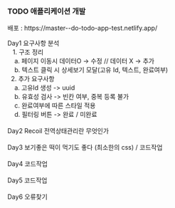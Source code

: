 <h3>TODO 애플리케이션 개발</h3>
배포 : https://master--do-todo-app-test.netlify.app/


Day1 요구사항 분석</br>
   &nbsp; &nbsp;1. 구조 정리</br>
	&nbsp;&nbsp;&nbsp;&nbsp;a. 페이지 이동시 데이터O -> 수정 // 데이터 X -> 추가</br>
	&nbsp;&nbsp;&nbsp;&nbsp;b. 텍스트 클릭 시 상세보기 모달(고유 Id, 텍스트, 완료여부)</br>
    &nbsp;&nbsp;2. 추가 요구사항</br>
	&nbsp;&nbsp;&nbsp;&nbsp;a. 고유Id 생성 -> uuid</br>
	&nbsp;&nbsp;&nbsp;&nbsp;b. 유효성 검사 -> 빈칸 여부, 중복 등록 불가</br>
	&nbsp;&nbsp;&nbsp;&nbsp;c. 완료여부에 따른 스타일 적용</br>
	&nbsp;&nbsp;&nbsp;&nbsp;d. 필터링 버튼 -> 완료 / 미완료</br>
</br>
Day2  Recoil 전역상태관리란 무엇인가</br>
</br>
Day3 보기좋은 떡이 먹기도 좋다 (최소한의 css) / 코드작업</br>
</br>
Day4 코드작업</br>
</br>
Day5 코드작업</br>
</br>
Day6 오류찾기</br>
 
